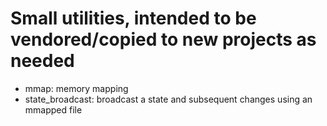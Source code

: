 # Small utilities, intended to be vendored/copied to new projects as needed

- mmap: memory mapping
- state_broadcast: broadcast a state and subsequent changes using an mmapped file
